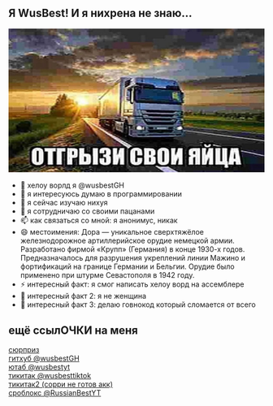 ## Я WusBest! И я нихрена не знаю...
![preview](maxresdefault.jpg)
- 👋 хелоу ворлд я @wusbestGH
- 👀 я интересуюсь думаю в программировании
- 🌱 я сейчас изучаю нихуя
- 💞️ я сотрудничаю со своими пацанами
- 📫 как связаться со мной: я анонимус, никак
- 😄 местоимения: Дора — уникальное сверхтяжёлое железнодорожное артиллерийское орудие немецкой армии. Разработано фирмой «Крупп» (Германия) в конце 1930-х годов. Предназначалось для разрушения укреплений линии Мажино и фортификаций на границе Германии и Бельгии. Орудие было применено при штурме Севастополя в 1942 году. 
- ⚡ интересный факт: я смог написать хелоу ворд на ассемблере
- 🤯 интересный факт 2: я не женщина
- 👀 интересный факт 3: делаю говнокод который сломается от всего

##  ещё ссылОЧКИ на меня

[сюрприз](https://www.youtube.com/watch?v=dQw4w9WgXcQ)<br>
[гитхуб @wusbestGH](https://github.com/wusbestGH)<br>
[ютаб @wusbestyt](https://www.youtube.com/@wusbestyt)<br>
[тикитак @wusbesttiktok](https://www.tiktok.com/@wusbesttiktok)<br>
[тикитак2 (сорри не готов акк)](https://www.youtube.com/watch?v=dQw4w9WgXcQ)<br>
[сроблокс @RussianBestYT](https://www.roblox.com/users/304224420/profile)

<!---
wusbestGH/wusbestGH is a ✨ special ✨ repository because its `README.md` (this file) appears on your GitHub profile.
You can click the Preview link to take a look at your changes.
--->
